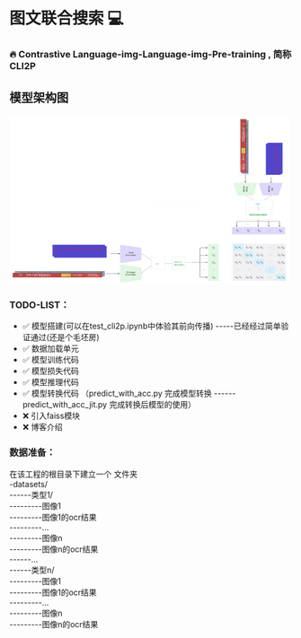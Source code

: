 # 图文联合搜索 💻   
<h3> 🔥 Contrastive Language-img-Language-img-Pre-training , 简称CLI2P</h3>  

## 模型架构图  
<!-- ![模型](./corpus/image.png) -->
<img src="./corpus/image.png" width="500px" height="300">

### TODO-LIST：
<!--  ✅ ❌ -->
- ✅ 模型搭建(可以在test_cli2p.ipynb中体验其前向传播) -----已经经过简单验证通过(还是个毛坯房)
- ✅ 数据加载单元 
- ✅ 模型训练代码 
- ✅ 模型损失代码  
- ✅ 模型推理代码 
- ✅ 模型转换代码  （predict_with_acc.py 完成模型转换 ------ predict_with_acc_jit.py 完成转换后模型的使用）    
- ❌ 引入faiss模块 
- ❌ 博客介绍

### 数据准备：
在该工程的根目录下建立一个 文件夹    
-datasets/   
------类型1/  
---------图像1  
---------图像1的ocr结果   
---------...   
---------图像n   
---------图像n的ocr结果   
------...   
------类型n/  
---------图像1  
---------图像1的ocr结果  
---------...   
---------图像n   
---------图像n的ocr结果  
